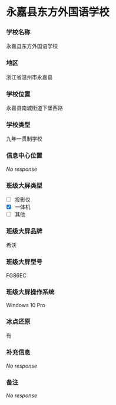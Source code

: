 # 永嘉县东方外国语学校

### 学校名称

永嘉县东方外国语学校

### 地区

浙江省温州市永嘉县

### 学校位置

永嘉县南城街道下堡西路

### 学校类型

九年一贯制学校

### 信息中心位置

_No response_

### 班级大屏类型

- [ ] 投影仪
- [x] 一体机
- [ ] 其他

### 班级大屏品牌

希沃

### 班级大屏型号

FG86EC

### 班级大屏操作系统

Windows 10 Pro

### 冰点还原

有

### 补充信息

_No response_

### 备注

_No response_